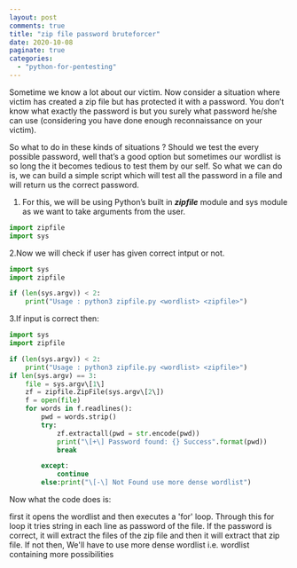 ```yaml
---
layout: post
comments: true
title: "zip file password bruteforcer"
date: 2020-10-08 
paginate: true
categories: 
  - "python-for-pentesting"
---
```


Sometime we know a lot about our victim. Now consider a situation where victim has created a zip file but has protected it with a password. You don’t know what exactly the password is but you surely what password he/she can use (considering you have done enough reconnaissance on your victim).

So what to do in these kinds of situations ? Should we test the every possible password, well that’s a good option but sometimes our wordlist is so long the it becomes tedious to test them by our self. So what we can do is, we can build a simple script which will test all the password in a file and will return us the correct password.

1. For this, we will be using Python’s built in _**zipfile**_ module and sys module as we want to take arguments from the user.

```python
import zipfile
import sys
```

2.Now we will check if user has given correct intput or not.

```python
import sys
import zipfile

if (len(sys.argv)) < 2:
    print("Usage : python3 zipfile.py <wordlist> <zipfile>")
```

3.If input is correct then:

```python
import sys
import zipfile

if (len(sys.argv)) < 2:
    print("Usage : python3 zipfile.py <wordlist> <zipfile>")
if len(sys.argv) == 3:
    file = sys.argv\[1\]
    zf = zipfile.ZipFile(sys.argv\[2\])
    f = open(file)
    for words in f.readlines():
        pwd = words.strip()
        try:
            zf.extractall(pwd = str.encode(pwd))
            print("\[+\] Password found: {} Success".format(pwd))
            break

        except:
            continue
        else:print("\[-\] Not Found use more dense wordlist")
```
Now what the code does is:

first it opens the wordlist and then executes a 'for' loop. Through this for loop it tries string in each line as password of the file. If the password is correct, it will extract the files of the zip file and then it will extract that zip file. If not then, We'll have to use more dense wordlist i.e. wordlist containing more possibilities
